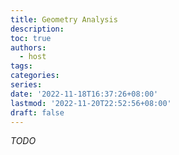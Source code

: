 ```yaml
---
title: Geometry Analysis
description:
toc: true
authors:
  - host
tags:
categories:
series:
date: '2022-11-18T16:37:26+08:00'
lastmod: '2022-11-20T22:52:56+08:00'
draft: false
---
```


_TODO_